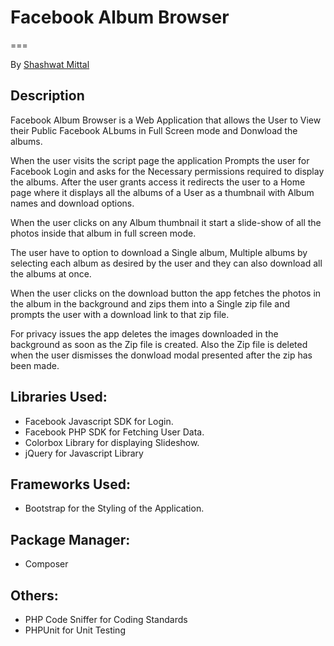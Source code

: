 # Facebook Album Browser
===

By [Shashwat Mittal](http://www.shashwatmittal.com)

## Description

Facebook Album Browser is a Web Application that allows the User to View their Public Facebook ALbums in Full Screen mode and Donwload the albums.


When the user visits the script page the application Prompts the user for Facebook Login and asks for the Necessary permissions required to display the albums.
After the user grants access it redirects the user to a Home page where it displays all the albums of a User as a thumbnail with Album names and download options.

When the user clicks on any Album thumbnail it start a slide-show of all the photos inside that album in full screen mode.

The user have to option to download a Single album, Multiple albums by selecting each album as desired by the user and they can also download all the albums at once.

When the user clicks on the download button the app fetches the photos in the album in the background and zips them into a Single zip file and prompts the user with a download link to that zip file.

For privacy issues the app deletes the images downloaded in the background as soon as the Zip file is created. Also the Zip file is deleted when the user dismisses the donwload modal presented after the zip has been made.

## Libraries Used:

* Facebook Javascript SDK for Login.
* Facebook PHP SDK for Fetching User Data.
* Colorbox Library for displaying Slideshow.
* jQuery for Javascript Library

## Frameworks Used:

* Bootstrap for the Styling of the Application.

## Package Manager:

* Composer

## Others:

* PHP Code Sniffer for Coding Standards
* PHPUnit for Unit Testing

